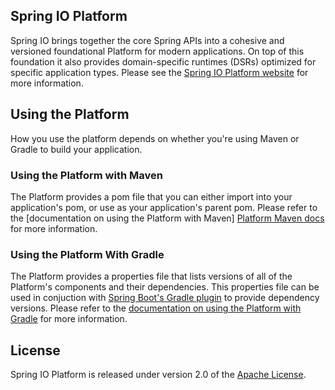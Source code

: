 ## Spring IO Platform

Spring IO brings together the core Spring APIs into a cohesive and versioned foundational Platform
for modern applications. On top of this foundation it also provides domain-specific runtimes (DSRs)
optimized for specific application types. Please see the [Spring IO Platform website] for more
information.

## Using the Platform

How you use the platform depends on whether you're using Maven or Gradle to build your application.

### Using the Platform with Maven

The Platform provides a pom file that you can either import into your application's pom, or use as
your application's parent pom. Please refer to the [documentation on using the Platform with Maven]
[Platform Maven docs] for more information.

### Using the Platform With Gradle

The Platform provides a properties file that lists versions of all of the Platform's components and
their dependencies. This properties file can be used in conjuction with
[Spring Boot's Gradle plugin][] to provide dependency versions. Please refer to the [documentation
on using the Platform with Gradle][Platform Gradle docs] for more information.

## License
Spring IO Platform is released under version 2.0 of the [Apache License][].

[Spring IO Platform website]: http://spring.io/platform
[Spring Boot's starter parent]: http://docs.spring.io/spring-boot/docs/1.3.0.BUILD-SNAPSHOT/reference/html/using-boot-build-systems.html#using-boot-maven-parent-pom
[Spring Boot's Maven plugin]: http://docs.spring.io/spring-boot/docs/1.3.0.BUILD-SNAPSHOT/reference/html/build-tool-plugins-maven-plugin.html
[Spring Boot's Gradle plugin]: http://docs.spring.io/spring-boot/docs/1.3.0.BUILD-SNAPSHOT/reference/html/build-tool-plugins-gradle-plugin.html
[Platform Maven docs]: http://docs.spring.io/platform/docs/current-SNAPSHOT/reference/htmlsingle/#getting-started-using-spring-io-platform-maven
[Platform Gradle docs]: http://docs.spring.io/platform/docs/current-SNAPSHOT/reference/htmlsingle/#getting-started-using-spring-io-platform-gradle
[Apache License]: http://www.apache.org/licenses/LICENSE-2.0